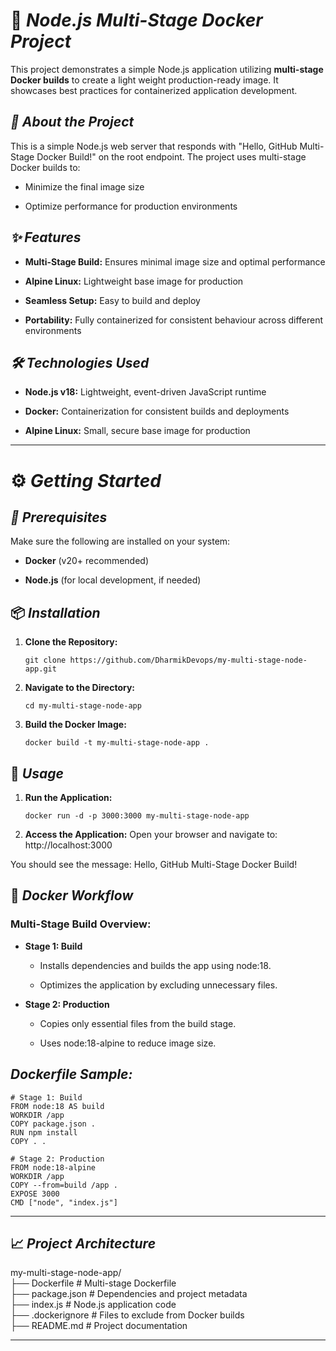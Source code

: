 # 🚀 *Node.js Multi-Stage Docker Project*

This project demonstrates a simple Node.js application utilizing **multi-stage Docker builds** to create a light weight production-ready image. It showcases best practices for containerized application development.

## *📖 About the Project*

This is a simple Node.js web server that responds with "Hello, GitHub Multi-Stage Docker Build!" on the root endpoint. The project uses multi-stage Docker builds to:

- Minimize the final image size

- Optimize performance for production environments
  

## *✨ Features*
- **Multi-Stage Build:** Ensures minimal image size and optimal performance

- **Alpine Linux:** Lightweight base image for production

- **Seamless Setup:** Easy to build and deploy

- **Portability:** Fully containerized for consistent behaviour across different environments
  

## *🛠️ Technologies Used*
- **Node.js v18:** Lightweight, event-driven JavaScript runtime

- **Docker:** Containerization for consistent builds and deployments
 
- **Alpine Linux:** Small, secure base image for production

---

# ⚙️ *Getting Started*

## *🔧 Prerequisites*

Make sure the following are installed on your system:

- **Docker** (v20+ recommended)

- **Node.js** (for local development, if needed)


## 📦 *Installation*

1. **Clone the Repository:**
   ```
   git clone https://github.com/DharmikDevops/my-multi-stage-node-app.git
   ```

2. **Navigate to the Directory:**
   ```
   cd my-multi-stage-node-app
   ```

3. **Build the Docker Image:**
   ```
   docker build -t my-multi-stage-node-app .
   ```


## 🚀 *Usage*

1. **Run the Application:**
   ```
   docker run -d -p 3000:3000 my-multi-stage-node-app
   ```
   
2. **Access the Application:**
Open your browser and navigate to:
http://localhost:3000

You should see the message: Hello, GitHub Multi-Stage Docker Build!


## 🐳 *Docker Workflow*

### Multi-Stage Build Overview:

- **Stage 1: Build**

  - Installs dependencies and builds the app using node:18.

  - Optimizes the application by excluding unnecessary files.


- **Stage 2: Production**

  - Copies only essential files from the build stage.

  - Uses node:18-alpine to reduce image size.



## *Dockerfile Sample:*
```
# Stage 1: Build
FROM node:18 AS build
WORKDIR /app
COPY package.json .
RUN npm install
COPY . .

# Stage 2: Production
FROM node:18-alpine
WORKDIR /app
COPY --from=build /app .
EXPOSE 3000
CMD ["node", "index.js"]
```

---

## 📈 *Project Architecture*

my-multi-stage-node-app/ <br>
├── Dockerfile       # Multi-stage Dockerfile <br>
├── package.json     # Dependencies and project metadata <br>
├── index.js         # Node.js application code <br>
├── .dockerignore    # Files to exclude from Docker builds <br>
├── README.md        # Project documentation <br>

---
